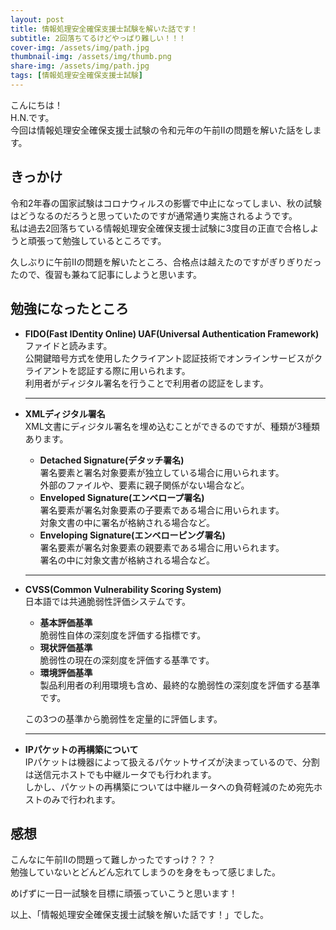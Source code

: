```yaml
---
layout: post
title: 情報処理安全確保支援士試験を解いた話です！
subtitle: 2回落ちてるけどやっぱり難しい！！！
cover-img: /assets/img/path.jpg
thumbnail-img: /assets/img/thumb.png
share-img: /assets/img/path.jpg
tags: [情報処理安全確保支援士試験]
---
```


こんにちは！  
H.N.です。  
今回は情報処理安全確保支援士試験の令和元年の午前IIの問題を解いた話をします。

## きっかけ
令和2年春の国家試験はコロナウィルスの影響で中止になってしまい、秋の試験はどうなるのだろうと思っていたのですが通常通り実施されるようです。  
私は過去2回落ちている情報処理安全確保支援士試験に3度目の正直で合格しようと頑張って勉強しているところです。

久しぶりに午前IIの問題を解いたところ、合格点は越えたのですがぎりぎりだったので、復習も兼ねて記事にしようと思います。

## 勉強になったところ
* **FIDO(Fast IDentity Online) UAF(Universal Authentication Framework)**  
  ファイドと読みます。  
  公開鍵暗号方式を使用したクライアント認証技術でオンラインサービスがクライアントを認証する際に用いられます。  
  利用者がディジタル署名を行うことで利用者の認証をします。
  
  ---
  
* **XMLディジタル署名**  
XML文書にディジタル署名を埋め込むことができるのですが、種類が3種類あります。
  * **Detached Signature(デタッチ署名)**  
    署名要素と署名対象要素が独立している場合に用いられます。  
    外部のファイルや、要素に親子関係がない場合など。
  * **Enveloped Signature(エンベロープ署名)**  
    署名要素が署名対象要素の子要素である場合に用いられます。  
    対象文書の中に署名が格納される場合など。
  * **Enveloping Signature(エンベローピング署名)**  
    署名要素が署名対象要素の親要素である場合に用いられます。  
    署名の中に対象文書が格納される場合など。
    
  ---
   
* **CVSS(Common Vulnerability Scoring System)**  
  日本語では共通脆弱性評価システムです。  
  * **基本評価基準**  
    脆弱性自体の深刻度を評価する指標です。
  * **現状評価基準**  
    脆弱性の現在の深刻度を評価する基準です。
  * **環境評価基準**  
    製品利用者の利用環境も含め、最終的な脆弱性の深刻度を評価する基準です。
  
  この3つの基準から脆弱性を定量的に評価します。
  
  ---

* **IPパケットの再構築について**  
  IPパケットは機器によって扱えるパケットサイズが決まっているので、分割は送信元ホストでも中継ルータでも行われます。  
  しかし、パケットの再構築については中継ルータへの負荷軽減のため宛先ホストのみで行われます。

## 感想
こんなに午前IIの問題って難しかったですっけ？？？  
勉強していないとどんどん忘れてしまうのを身をもって感じました。

めげずに一日一試験を目標に頑張っていこうと思います！

以上、「情報処理安全確保支援士試験を解いた話です！」でした。
